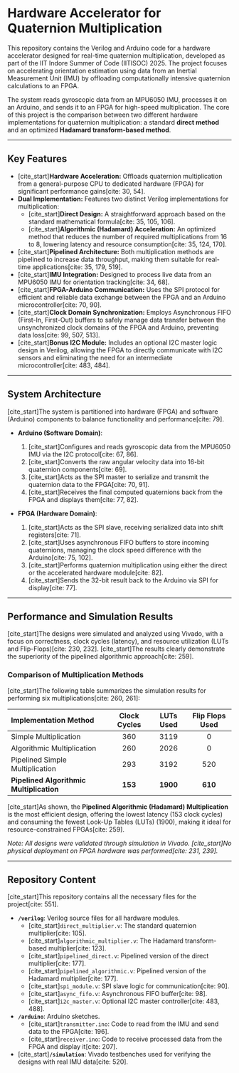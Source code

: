 # Hardware Accelerator for Quaternion Multiplication

This repository contains the Verilog and Arduino code for a hardware accelerator designed for real-time quaternion multiplication, developed as part of the IIT Indore Summer of Code (IITISOC) 2025. The project focuses on accelerating orientation estimation using data from an Inertial Measurement Unit (IMU) by offloading computationally intensive quaternion calculations to an FPGA.

The system reads gyroscopic data from an MPU6050 IMU, processes it on an Arduino, and sends it to an FPGA for high-speed multiplication. The core of this project is the comparison between two different hardware implementations for quaternion multiplication: a standard **direct method** and an optimized **Hadamard transform-based method**.

---

## Key Features

* [cite_start]**Hardware Acceleration:** Offloads quaternion multiplication from a general-purpose CPU to dedicated hardware (FPGA) for significant performance gains[cite: 30, 54].
* **Dual Implementation:** Features two distinct Verilog implementations for multiplication:
    * [cite_start]**Direct Design:** A straightforward approach based on the standard mathematical formula[cite: 35, 105, 106].
    * [cite_start]**Algorithmic (Hadamard) Acceleration:** An optimized method that reduces the number of required multiplications from 16 to 8, lowering latency and resource consumption[cite: 35, 124, 170].
* [cite_start]**Pipelined Architecture:** Both multiplication methods are pipelined to increase data throughput, making them suitable for real-time applications[cite: 35, 179, 519].
* [cite_start]**IMU Integration:** Designed to process live data from an MPU6050 IMU for orientation tracking[cite: 34, 68].
* [cite_start]**FPGA-Arduino Communication:** Uses the SPI protocol for efficient and reliable data exchange between the FPGA and an Arduino microcontroller[cite: 70, 90].
* [cite_start]**Clock Domain Synchronization:** Employs Asynchronous FIFO (First-In, First-Out) buffers to safely manage data transfer between the unsynchronized clock domains of the FPGA and Arduino, preventing data loss[cite: 99, 507, 513].
* [cite_start]**Bonus I2C Module:** Includes an optional I2C master logic design in Verilog, allowing the FPGA to directly communicate with I2C sensors and eliminating the need for an intermediate microcontroller[cite: 483, 484].

---

## System Architecture

[cite_start]The system is partitioned into hardware (FPGA) and software (Arduino) components to balance functionality and performance[cite: 79].

* **Arduino (Software Domain)**:
    1.  [cite_start]Configures and reads gyroscopic data from the MPU6050 IMU via the I2C protocol[cite: 67, 86].
    2.  [cite_start]Converts the raw angular velocity data into 16-bit quaternion components[cite: 69].
    3.  [cite_start]Acts as the SPI master to serialize and transmit the quaternion data to the FPGA[cite: 70, 91].
    4.  [cite_start]Receives the final computed quaternions back from the FPGA and displays them[cite: 77, 82].

* **FPGA (Hardware Domain)**:
    1.  [cite_start]Acts as the SPI slave, receiving serialized data into shift registers[cite: 71].
    2.  [cite_start]Uses asynchronous FIFO buffers to store incoming quaternions, managing the clock speed difference with the Arduino[cite: 75, 102].
    3.  [cite_start]Performs quaternion multiplication using either the direct or the accelerated hardware module[cite: 82].
    4.  [cite_start]Sends the 32-bit result back to the Arduino via SPI for display[cite: 77].

---

## Performance and Simulation Results

[cite_start]The designs were simulated and analyzed using Vivado, with a focus on correctness, clock cycles (latency), and resource utilization (LUTs and Flip-Flops)[cite: 230, 232]. [cite_start]The results clearly demonstrate the superiority of the pipelined algorithmic approach[cite: 259].

### Comparison of Multiplication Methods

[cite_start]The following table summarizes the simulation results for performing six multiplications[cite: 260, 261]:

| Implementation Method | Clock Cycles | LUTs Used | Flip Flops Used |
| :--- | :---: | :---: | :---: |
| Simple Multiplication | 360 | 3119 | 0 |
| Algorithmic Multiplication | 260 | 2026 | 0 |
| Pipelined Simple Multiplication | 293 | 3192 | 520 |
| **Pipelined Algorithmic Multiplication** | **153** | **1900** | **610** |

[cite_start]As shown, the **Pipelined Algorithmic (Hadamard) Multiplication** is the most efficient design, offering the lowest latency (153 clock cycles) and consuming the fewest Look-Up Tables (LUTs) (1900), making it ideal for resource-constrained FPGAs[cite: 259].

*Note: All designs were validated through simulation in Vivado. [cite_start]No physical deployment on FPGA hardware was performed[cite: 231, 239].*

---

## Repository Content

[cite_start]This repository contains all the necessary files for the project[cite: 551].

* **`/verilog`**: Verilog source files for all hardware modules.
    * [cite_start]`direct_multiplier.v`: The standard quaternion multiplier[cite: 105].
    * [cite_start]`algorithmic_multiplier.v`: The Hadamard transform-based multiplier[cite: 123].
    * [cite_start]`pipelined_direct.v`: Pipelined version of the direct multiplier[cite: 177].
    * [cite_start]`pipelined_algorithmic.v`: Pipelined version of the Hadamard multiplier[cite: 177].
    * [cite_start]`spi_module.v`: SPI slave logic for communication[cite: 90].
    * [cite_start]`async_fifo.v`: Asynchronous FIFO buffer[cite: 98].
    * [cite_start]`i2c_master.v`: Optional I2C master controller[cite: 483, 488].
* **`/arduino`**: Arduino sketches.
    * [cite_start]`transmitter.ino`: Code to read from the IMU and send data to the FPGA[cite: 196].
    * [cite_start]`receiver.ino`: Code to receive processed data from the FPGA and display it[cite: 207].
* [cite_start]**`/simulation`**: Vivado testbenches used for verifying the designs with real IMU data[cite: 520].


